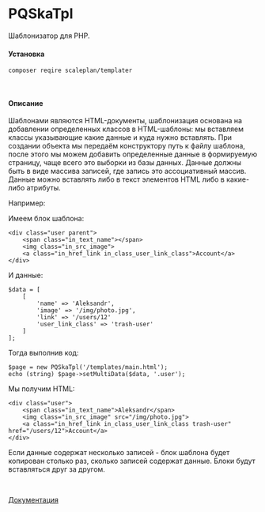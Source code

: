 # PQSkaTpl

Шаблонизатор для PHP.

#### Установка

``
composer reqire scaleplan/templater
``

<br>

#### Описание

Шаблонами являются HTML-документы, 
шаблонизация основана на добавлении определенных классов в HTML-шаблоны: 
мы вставляем классы указывающие какие данные  и куда нужно вставлять. 
При создании объекта мы передаём конструктору путь к файлу шаблона, 
после этого мы можем добавить определенные данные в формируемую страницу, 
чаще всего это выборки из базы данных. 
Данные должны быть в виде массива записей, где запись это ассоциативный массив.
Данные можно вставлять либо в текст элементов HTML либо в какие-либо атрибуты.

Например:

Имеем блок шаблона:

```
<div class="user parent">
    <span class="in_text_name"></span>
    <img class="in_src_image">
    <a class="in_href_link in_class_user_link_class">Account</a>
</div>
```

И данные:

```
$data = [
    [
        'name' => 'Aleksandr',
        'image' => '/img/photo.jpg',
        'link' => '/users/12'
        'user_link_class' => 'trash-user'
    ]
];
```

Тогда выполнив код:

```
$page = new PQSkaTpl('/templates/main.html');
echo (string) $page->setMultiData($data, '.user');
```

Мы получим HTML:

```
<div class="user">
    <span class="in_text_name">Aleksandr</span>
    <img class="in_src_image" src="/img/photo.jpg">
    <a class="in_href_link in_class_user_link_class trash-user" href="/users/12">Account</a>
</div>
```


Если данные содержат несколько записей - блок шаблона будет копирован столько раз, 
сколько записей содержат данные. Блоки будут вставляться друг за другом.

<br>

[Документация](docs_ru)
